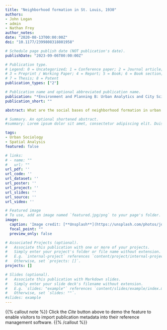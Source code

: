 ```yaml
---
title: "Neighborhood formation in St. Louis, 1930"
authors:
- John Logan
- admin
- Nathan Frey
author_notes:
date: "2020-08-13T00:00:00Z"
doi: "10.1177/2399808318801958"

# Schedule page publish date (NOT publication's date).
publishDate: "2023-09-06T00:00:00Z"

# Publication type.
# Legend: 0 = Uncategorized; 1 = Conference paper; 2 = Journal article;
# 3 = Preprint / Working Paper; 4 = Report; 5 = Book; 6 = Book section;
# 7 = Thesis; 8 = Patent
publication_types: ["2"]

# Publication name and optional abbreviated publication name.
publication: "*Environment and Planning B: Urban Analytics and City Science*, 45(6)"
publication_short: ""

abstract: What are the social bases of neighborhood formation in urban areas, and at what spatial scale are they most distinct from other neighborhoods? We address these questions in the case of St. Louis, Missouri, in 1930, where we can take advantage of unique geocoded census microdata on the whole population of the city that identifies who, with what background characteristics, lived where. Our analyses show that homophily by race and ethnicity was by far the strongest factor linking characteristics of persons to the composition of their neighbors. Measures of social class also were quite important, while the person’s nativity and family status were statistically significant but minor predictors. Yet while this hierarchy of social factors held for the population as a whole, their relative importance varied greatly across racial/ethnic groups. Similarity in social class to neighbors was most important for native whites, nativity counted as much or more than class for recently arriving immigrant groups including Russians, Italians, and Poles, and race/ethnicity was by far the key predictor for these groups and blacks. We also found that these patterns of homophily were clearest at the scale of individual street segment and first-order combinations of segments. They were similar but less distinct at a larger spatial scale.

# Summary. An optional shortened abstract.
#summary: Lorem ipsum dolor sit amet, consectetur adipiscing elit. Duis posuere tellus ac convallis placerat. Proin tincidunt magna sed ex sollicitudin condimentum.

tags:
- Urban Sociology
- Spatial Analysis
featured: false

# links:
# - name: ""
#   url: ""
url_pdf: '' 
url_code: ''
url_dataset: ''
url_poster: ''
url_project: ''
url_slides: ''
url_source: ''
url_video: ''

# Featured image
# To use, add an image named `featured.jpg/png` to your page's folder. 
image:
  caption: 'Image credit: [**Unsplash**](https://unsplash.com/photos/jdD8gXaTZsc)'
  focal_point: ""
  preview_only: false

# Associated Projects (optional).
#   Associate this publication with one or more of your projects.
#   Simply enter your project's folder or file name without extension.
#   E.g. `internal-project` references `content/project/internal-project/index.md`.
#   Otherwise, set `projects: []`.
projects: []

# Slides (optional).
#   Associate this publication with Markdown slides.
#   Simply enter your slide deck's filename without extension.
#   E.g. `slides: "example"` references `content/slides/example/index.md`.
#   Otherwise, set `slides: ""`.
#slides: example
---
```


{{% callout note %}}
Click the *Cite* button above to demo the feature to enable visitors to import publication metadata into their reference management software.
{{% /callout %}}